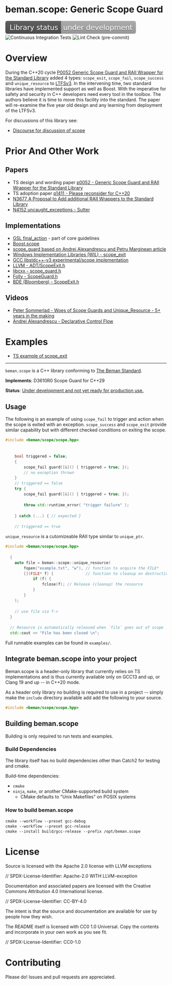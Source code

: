 <!--
SPDX-License-Identifier: CC0-1.0
-->

# beman.scope: Generic Scope Guard

![Library Status](https://github.com/bemanproject/beman/blob/c6997986557ec6dda98acbdf502082cdf7335526/images/badges/beman_badge-beman_library_under_development.svg)
![Continuous Integration Tests](https://github.com/bemanproject/scope/actions/workflows/ci_tests.yml/badge.svg)
![Lint Check (pre-commit)](https://github.com/bemanproject/scope/actions/workflows/pre-commit.yml/badge.svg)

# Overview

During the C++20 cycle [P0052 Generic Scope Guard and RAII Wrapper for the Standard Library](https://wg21.link/P0052)
added 4 types: `scope_exit`, `scope_fail`, `scope_success`
and `unique_resource` to [LTFSv3](https://www.open-std.org/jtc1/sc22/wg21/docs/papers/2022/n4908#scopeguard).
In the intervening time, two standard libraries have implemented support as well as Boost.
With the imperative for safety and security in C++ developers need every tool in the toolbox.
The authors believe it is time to move this facility into the standard.
The paper will re-examine the five year old design and any learning from deployment of the LTFSv3.

For discussions of this library see:

- [Discourse for discussion of scope](https://discourse.bemanproject.org/t/scope-library/315)

# Prior And Other Work

## Papers

- TS design and wording paper [p0052 - Generic Scope Guard and RAII Wrapper for the Standard Library](https://wg21.link/p0052)
- TS adoption paper [p1411 - Please reconsider <scope> for C++20](https://wg21.link/p1411)
- [N3677 A Proposal to Add additional RAII Wrappers to the Standard Library](https://www.open-std.org/jtc1/sc22/wg21/docs/papers/2013/n3677.html)
- [N4152 uncaught_exceptions - Sutter](https://www.open-std.org/jtc1/sc22/wg21/docs/papers/2014/n4152.pdf)

## Implementations

- [GSL final_action](https://github.com/microsoft/GSL/blob/main/include/gsl/util) - part of core guidelines
- [Boost.scope](https://www.boost.org/doc/libs/1_87_0/libs/scope/doc/html/index.html)
- [scope_guard based on Andrei Alexandrescu and Petru Marginean article](https://ricab.github.io/scope_guard)
- [Windows Implementation Libraries (WIL) - scope_exit](https://github.com/microsoft/wil/blob/182e6521140174e1d2ed1920f88d005fc4c546e2/include/wil/resource.h#L660)
- [GCC libstdc++-v3 experimental/scope implementation](https://gcc.gnu.org/git/?p=gcc.git;a=blob;f=libstdc%2B%2B-v3/include/experimental/scope;h=6e1d342e1b6486b0d1f32166c7eb91d29ed79f4d;hb=refs/heads/master)
- [LLVM - ADT/ScopeExit.h](https://github.com/llvm/llvm-project/blob/main/llvm/include/llvm/ADT/ScopeExit.h)
- [libcxx - scope_guard.h](https://github.com/llvm/llvm-project/blob/main/libcxx/include/__utility/scope_guard.h)
- [Folly - ScopeGuard.h](https://github.com/facebook/folly/blob/main/folly/ScopeGuard.h)
- [BDE (Bloomberg) - ScopeExit.h](https://github.com/bloomberg/bde/blob/main/groups/bdl/bdlb/bdlb_scopeexit.h)

## Videos

- [Peter Sommerlad - Woes of Scope Guards and Unique_Resource - 5+ years in the making](https://www.youtube.com/watch?v=O1sK__G5Nrg)
- [Andrei Alexandrescu - Declarative Control Flow](https://www.youtube.com/watch?v=WjTrfoiB0MQ)

# Examples

- [TS example of scope_exit](https://godbolt.org/z/T5KhTYjP7)

---

`beman.scope` is a C++ library conforming to [The Beman Standard](https://github.com/bemanproject/beman/blob/main/docs/BEMAN_STANDARD.md).

**Implements**: D3610R0 Scope Guard for C++29

**Status**: [Under development and not yet ready for production use.](https://github.com/bemanproject/beman/blob/main/docs/BEMAN_LIBRARY_MATURITY_MODEL.md#under-development-and-not-yet-ready-for-production-use)

## Usage

The following is an example of using `scope_fail` to trigger and action when the scope
is exited with an exception.  `scope_success` and `scope_exit` provide similar capability
but with different checked conditions on exiting the scope.

```c++
#include <beman/scope/scope.hpp>


    bool triggered = false;
    {
        scope_fail guard([&]() { triggered = true; });
        // no exception thrown
    }
    // triggered == false
    try {
        scope_fail guard([&]() { triggered = true; });

        throw std::runtime_error( "trigger failure" );

    } catch (...) { // expected }

    // triggered == true
```

`unique_resource` is a cutomizeable RAII type similar to `unique_ptr`.

```c++
#include <beman/scope/scope.hpp>

  {
    auto file = beman::scope::unique_resource(
        fopen("example.txt", "w"), // function to acquire the FILE*
        [](FILE* f) {              // function to cleanup on destruction
            if (f) {
                fclose(f); // Release (cleanup) the resource
            }
        }
    );

    // use file via f->
  }

  // Resource is automatically released when `file` goes out of scope
  std::cout << "File has been closed \n";
```

Full runnable examples can be found in `examples/`.

## Integrate beman.scope into your project

Beman.scope is a header-only library that currently relies on TS implementations
and is thus currently available only on GCC13 and up, or Clang 19 and up -- in C++20 mode.

As a header only library no building is required to use in a project -- simply make
the `include` directory available add add the following to your source.

```cpp
#include <beman/scope/scope.hpp>
```

## Building beman.scope

Building is only required to run tests and examples.

### Build Dependencies

The library itself has no build dependencies other than Catch2 for testing
and cmake.

Build-time dependencies:

- `cmake`
- `ninja`, `make`, or another CMake-supported build system
  - CMake defaults to "Unix Makefiles" on POSIX systems

### How to build beman.scope

```shell
cmake --workflow --preset gcc-debug
cmake --workflow --preset gcc-release
cmake --install build/gcc-release --prefix /opt/beman.scope
```

# License

Source is licensed with the Apache 2.0 license with LLVM exceptions

// SPDX-License-Identifier: Apache-2.0 WITH LLVM-exception

Documentation and associated papers are licensed with the Creative Commons Attribution 4.0 International license.

// SPDX-License-Identifier: CC-BY-4.0

The intent is that the source and documentation are available for use by people how they wish.

The README itself is licensed with CC0 1.0 Universal. Copy the contents and incorporate in your own work as you see fit.

// SPDX-License-Identifier: CC0-1.0

# Contributing

Please do! Issues and pull requests are appreciated.
